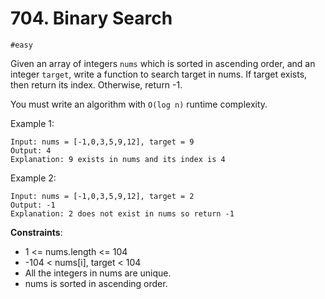 # 704. Binary Search

`#easy`

Given an array of integers `nums` which is sorted in ascending order, and an integer `target`, write a function to search target in nums. If target exists, then return its index. Otherwise, return -1.

You must write an algorithm with `O(log n)` runtime complexity.

Example 1:

```
Input: nums = [-1,0,3,5,9,12], target = 9
Output: 4
Explanation: 9 exists in nums and its index is 4
```

Example 2:

```
Input: nums = [-1,0,3,5,9,12], target = 2
Output: -1
Explanation: 2 does not exist in nums so return -1
```

**Constraints**:

- 1 <= nums.length <= 104
- -104 < nums[i], target < 104
- All the integers in nums are unique.
- nums is sorted in ascending order.
